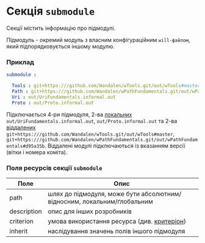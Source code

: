 # Секція <code>submodule</code>

Секції містить інформацію про підмодулі.

Підмодуль - окремий модуль з власним конфігураційним <code>will-файлом</code>, який підпорядковується іншому модулю.  

### Приклад

```yml
submodule :

  Tools : git+https:///github.com/Wandalen/wTools.git/out/wTools#master
  Path : git+https:///github.com/Wandalen/wPathFundamentals.git/out/wPathFundamentals#d95a35b
  Uri : out/UriFundamentals.informal.out
  Proto : out/Proto.informal.out
```

Підключається 4-ри підмодуля, 2-ва [локальних](SubmodulesLocalAndRemote.md#Локальний-підмодуль) `out/UriFundamentals.informal.out`, `out/Proto.informal.out` та 2-ва [віддалених](SubmodulesLocalAndRemote.md#Віддалений-підмодуль) `git+https:///github.com/Wandalen/wTools.git/out/wTools#master`, `git+https:///github.com/Wandalen/wPathFundamentals.git/out/wPathFundamentals#d95a35b`. Віддалені модулі підключаються із вказанням версії (вітки і номера коміта).

### Поля ресурсів секції `submodule`

| Поле           | Опис                                           |
|----------------|------------------------------------------------|
| path           | шлях до підмодуля, може бути абсолютним/відносним, локальним/ґлобальним |
| description    | опис для інших розробників                                 |
| criterion      | умова використання ресурса (див. [критеріон](Criterions.md)) |
| inherit        | наслідування значень полів іншого підмодуля      |
